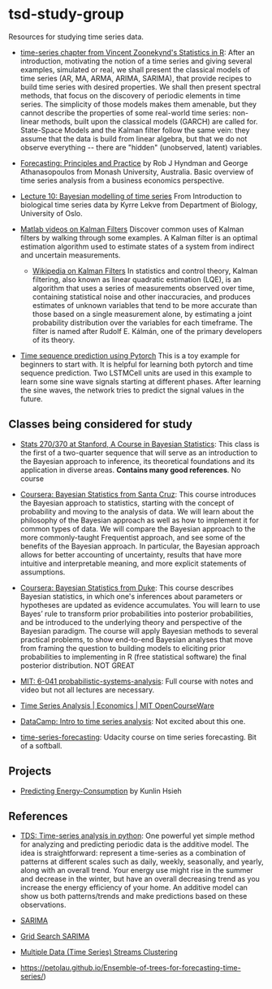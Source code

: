 # tsd-study-group
Resources for studying time series data.
- [time-series chapter from Vincent Zoonekynd's Statistics in R](http://zoonek2.free.fr/UNIX/48_R/15.html): After an introduction, motivating the notion of a time series and giving several examples, simulated or real, we shall present the classical models of time series (AR, MA, ARMA, ARIMA, SARIMA), that provide recipes to build time series with desired properties. We shall then present spectral methods, that focus on the discovery of periodic elements in time series. The simplicity of those models makes them amenable, but they cannot describe the properties of some real-world time series: non-linear methods, built upon the classical models (GARCH) are called for. State-Space Models and the Kalman filter follow the same vein: they assume that the data is build from linear algebra, but that we do not observe everything -- there are "hidden" (unobserved, latent) variables.

- [Forecasting: Principles and Practice](https://otexts.org/fpp2/) by Rob J Hyndman and George Athanasopoulos from 
Monash University, Australia. Basic overview of time series analysis from a business economics perspective.

- [Lecture 10: Bayesian modelling of time series](https://www.uio.no/studier/emner/matnat/ibv/BIO4040/h03/undervisningsmateriale/Lectures/lecture10.pdf)
From Introduction to biological time series data by Kyrre Lekve from Department of Biology, University of Oslo.

- [Matlab videos on Kalman Filters](https://www.mathworks.com/videos/understanding-kalman-filters-part-1-why-use-kalman-filters--1485813028675.html) Discover common uses of Kalman filters by walking through some examples. A Kalman filter is an optimal estimation algorithm used to estimate states of a system from indirect and uncertain measurements.


  - [Wikipedia on Kalman Filters](https://en.wikipedia.org/wiki/Kalman_filter) In statistics and control theory, Kalman filtering, also known as linear quadratic estimation (LQE), is an algorithm that uses a series of measurements observed over time, containing statistical noise and other inaccuracies, and produces estimates of unknown variables that tend to be more accurate than those based on a single measurement alone, by estimating a joint probability distribution over the variables for each timeframe. The filter is named after Rudolf E. Kálmán, one of the primary developers of its theory.
  
- [Time sequence prediction using Pytorch](https://github.com/pytorch/examples/tree/master/time_sequence_prediction) This is a toy example for beginners to start with. It is helpful for learning both pytorch and time sequence prediction. Two LSTMCell units are used in this example to learn some sine wave signals starting at different phases. After learning the sine waves, the network tries to predict the signal values in the future.

## Classes being considered for study
- [Stats 270/370 at Stanford,  A Course in Bayesian Statistics](http://statweb.stanford.edu/~sabatti/Stat370/): This class is the first of a two-quarter sequence that will serve as an introduction to the Bayesian approach to inference, its theoretical foundations and its application in diverse areas. **Contains many good references**. No course  

- [Coursera: Bayesian Statistics from Santa Cruz](https://www.coursera.org/learn/bayesian-statistics): This course introduces the Bayesian approach to statistics, starting with the concept of probability and moving to the analysis of data. We will learn about the philosophy of the Bayesian approach as well as how to implement it for common types of data. We will compare the Bayesian approach to the more commonly-taught Frequentist approach, and see some of the benefits of the Bayesian approach. In particular, the Bayesian approach allows for better accounting of uncertainty, results that have more intuitive and interpretable meaning, and more explicit statements of assumptions. 


- [Coursera: Bayesian Statistics from Duke](https://www.coursera.org/learn/bayesian): This course describes Bayesian statistics, in which one's inferences about parameters or hypotheses are updated as evidence accumulates. You will learn to use Bayes’ rule to transform prior probabilities into posterior probabilities, and be introduced to the underlying theory and perspective of the Bayesian paradigm. The course will apply Bayesian methods to several practical problems, to show end-to-end Bayesian analyses that move from framing the question to building models to eliciting prior probabilities to implementing in R (free statistical software) the final posterior distribution. NOT GREAT

- [MIT: 6-041 probabilistic-systems-analysis](https://ocw.mit.edu/courses/electrical-engineering-and-computer-science/6-041-probabilistic-systems-analysis-and-applied-probability-fall-2010/lecture-notes/): Full course with notes and video but not all lectures are necessary.

- [Time Series Analysis | Economics | MIT OpenCourseWare](https://ocw.mit.edu/courses/economics/14-384-time-series-analysis-fall-2013/lecture-notes/)
- [DataCamp: Intro to time series analysis](https://www.datacamp.com/courses/introduction-to-time-series-analysis): Not excited about this one.

- [time-series-forecasting](https://www.udacity.com/course/time-series-forecasting--ud980): Udacity course on time series forecasting. Bit of a softball.


## Projects

- [Predicting Energy-Consumption](https://github.com/khsieh18/Time-Series/blob/master/Energy-Consumption-24.ipynb) by Kunlin Hsieh

## References
- [TDS: Time-series analysis in python](https://towardsdatascience.com/time-series-analysis-in-python-an-introduction-70d5a5b1d52a): One powerful yet simple method for analyzing and predicting periodic data is the additive model. The idea is straightforward: represent a time-series as a combination of patterns at different scales such as daily, weekly, seasonally, and yearly, along with an overall trend. Your energy use might rise in the summer and decrease in the winter, but have an overall decreasing trend as you increase the energy efficiency of your home. An additive model can show us both patterns/trends and make predictions based on these observations.

- [SARIMA](https://machinelearningmastery.com/arima-for-time-series-forecasting-with-python/)
- [Grid Search SARIMA](https://machinelearningmastery.com/how-to-grid-search-sarima-model-hyperparameters-for-time-series-forecasting-in-python/) 
- [Multiple Data (Time Series) Streams Clustering](https://petolau.github.io/Multiple-data-streams-clustering-in-r/)
- https://petolau.github.io/Ensemble-of-trees-for-forecasting-time-series/)
